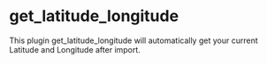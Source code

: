 # get_latitude_longitude
This plugin get_latitude_longitude will automatically get your current Latitude and Longitude after import. 

